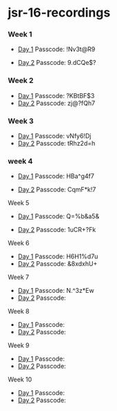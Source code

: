 # jsr-16-recordings

### Week 1

- [Day 1](https://generalassembly.zoom.us/rec/share/qEYODkl7Aav0kaKZVRzSz5a2M_qa1IcgApZ1VCMUf-mfFFeKZvTGgPJK3DHbxvnB.P8IsXnPR6q7oKVuH) Passcode: !Nv3t@R9

- [Day 2](https://generalassembly.zoom.us/rec/share/svzTASA2bxijMAqleYmgT1XC8ooEv9HgiCUm3fP_6e4ZsgK7t_R-3eq5vDHK2T9B.bJiseYuUz_K--BkG) Passcode: 9.dCQe$?

### Week 2

- [Day 1](https://generalassembly.zoom.us/rec/share/sqz2nbhNeYOLRIGA6-fnFjYbedPDJtAdUrlJ8ybHeArUrybZwEoKQW6JN6QKNV-3.nz_rWomz5h0rtYmp) Passcode: ?KBtBF$3
- [Day 2](https://generalassembly.zoom.us/rec/share/H3pOQKdx60quZng-JqQHlhD9nhZlYr-aIw4t3a6sxXtyLPlkqGsj5lfJZkTSVFX8.DHRjh0X1oZJpjv4V) Passcode: zj@?fQh7

### Week 3

- [Day 1](https://generalassembly.zoom.us/rec/share/lprDMzv7gWS9Oz9GhjQIXYtAm2cPB3zUzsPC01OmbYEf_jFQx5wX6NA9OGd7NCBR.kTozu9p8qKZxkgry) Passcode: vNfy6!Dj
- [Day 2](https://generalassembly.zoom.us/rec/share/QgQc6XOS4fbJdyKWQttUu90TiT_rqs08VbwhVJoDCbC-lBDIlnT6aaDLMRRytXAw.py6DojviBrf7pSXH) Passcode: tRhz2d=h

### week 4

- [Day 1](https://generalassembly.zoom.us/rec/share/4uj4CozAI3iSFXjdXga5ogdvpd9cKE5CY4WAA0gSA6fYb1kEcHWb5DEb6x1HHtnG.p3dxsClqpJx09vlK) Passcode: HBa^g4f7

- [Day 2](https://generalassembly.zoom.us/rec/share/PE45pBjbZ0slT_4jMmISPCU-mMzbV2T9XE_Z5cL5zk1p-HFEbkDKJaGDvMU6XPhS.oi1f9Ys-yVR2Vnr9) Passcode: CqmF*k!7

Week 5

- [Day 1](https://generalassembly.zoom.us/rec/share/qhSYnIVWo0dgCuRzisyfgUWCexrvbVGQg0jpqUOl7od03Idx7VjyeuGXHgZa0FQ-.K-o3Gj7BLsolHh67) Passcode: Q=%b&a5&

- [Day 2](https://generalassembly.zoom.us/rec/share/7dit7gq3HEnN1V0KXHPML4JGCVnRB_wQXD772wBiLOIGj8Ml0Ghaf95jS8ma0VXd._lbOPQCqNz9HGQJ1) Passcode: 1uCR+?Fk

Week 6

- [Day 1](https://generalassembly.zoom.us/rec/share/IyVnTFE9XvjoQGXaC1xZ5G_LIar6armaav-B9UJkqjhYQlkex9lmgskLzSX03eUV.F0dW8oIf62mKNBnL) Passcode: H6H1%d7u
- [Day 2](https://generalassembly.zoom.us/rec/share/vFi9S3gBDNqx-I7WTDzy_DAloN_Ecmac8LkkB1NXvFLZV8aQPB20V7vLYPGcECSF.o7rXqUSIYoCrlsM1) Passcode: &8xdxhU+

Week 7

- [Day 1](https://generalassembly.zoom.us/rec/share/sJzNHcALF7GJZ2t0e7CchLn0379psGiPv2QqU_K0gJ7ry2OCPQG2ilxGC3dkVmg.QiIYyyDwyClmqWUj) Passcode: N.^3z*Ew
- [Day 2]() Passcode:

Week 8

- [Day 1]() Passcode:
- [Day 2]() Passcode:

Week 9

- [Day 1]() Passcode:
- [Day 2]() Passcode:

Week 10

- [Day 1]() Passcode:
- [Day 2]() Passcode:
